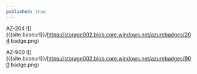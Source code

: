 ```yaml
---
published: true
---
```

AZ-204
![]({{site.baseurl}}/https://storage002.blob.core.windows.net/azurebadges/204 badge.png)

AZ-900
![]({{site.baseurl}}/https://storage002.blob.core.windows.net/azurebadges/900 badge.png)
